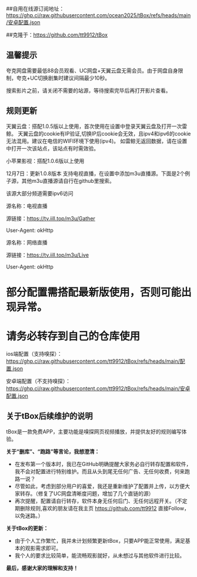##自用在线源订阅地址：https://ghp.ci/raw.githubusercontent.com/ocean2025/tBox/refs/heads/main/安卓配置.json

##克隆于：https://github.com/tt9912/tBox

## 温馨提示
夸克网盘需要最低88会员观看、UC网盘+天翼云盘无需会员。由于网盘自身限制，夸克+UC切换剧集时建议间隔最少10秒。

搜索影片之前，请关闭不需要的站源，等待搜索完毕后再打开影片查看。

## 规则更新

天翼云盘：搭配1.0.5版以上使用，首次使用在设置中登录天翼云盘及打开一次雷鲸。 天翼云盘的cookie有IP验证,切换IP后cookie会无效，且ipv4和ipv6的cookie无法混用。建议在电信的WIFI环境下使用(ipv4)。 如雷鲸无返回数据，请在设置中打开一次该站点，该站点有时需效验。

小苹果影视：搭配1.0.6版以上使用

12月7日：更新1.0.8版本 支持电视直播，在设置中添加m3u直播源。下面是2个例子源，其他m3u直播源请自行在github里搜索。

该源大部分频道需要ipv6访问

源名称：电视直播

源链接：https://tv.iill.top/m3u/Gather

User-Agent: okHttp

源名称：网络直播

源链接：https://tv.iill.top/m3u/Live

User-Agent: okHttp


# 部分配置需搭配最新版使用，否则可能出现异常。
# 请务必转存到自己的仓库使用
ios端配置（支持嗅探）：https://ghp.ci/raw.githubusercontent.com/tt9912/tBox/refs/heads/main/配置.json

安卓端配置（不支持嗅探）：https://ghp.ci/raw.githubusercontent.com/tt9912/tBox/refs/heads/main/安卓配置.json
## 关于tBox后续维护的说明

tBox是一款免费APP，主要功能是嗅探网页视频播放，并提供友好的规则编写体验。

**关于“删库”、“跑路”等言论，我想澄清：**

* 在发布第一个版本时，我已在GitHub明确提醒大家务必自行转存配置和软件，我不会对配置进行特别维护。而且从头到尾无任何广告、无任何收费，何来跑路一说？
* 尽管如此，考虑到部分用户的喜爱，我还是重新维护了配置并上传，以方便大家转存。（修复了UC网盘清晰度问题，增加了几个直链的源）
* 再次提醒，配置请自行转存，软件本身无任何后门、无任何远程开关。（不定期删除规则,喜欢的朋友请在我主页 https://github.com/tt9912 直接Follow，以免迷路。）

**关于tBox的更新：**

* 由于个人工作繁忙，我并未计划频繁更新tBox，只要APP能正常使用，满足基本的观影需求即可。
* 我个人的要求比较简单，能流畅观影就好，从未想过与其他软件进行比较。

**最后，感谢大家的理解和支持！** 
